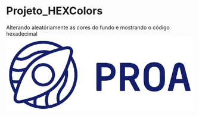 # Projeto_HEXColors
 Alterando aleatóriamente as cores do fundo e mostrando o código hexadecimal
<img src="logoProa.png" alt="Logo Instituto PROA">